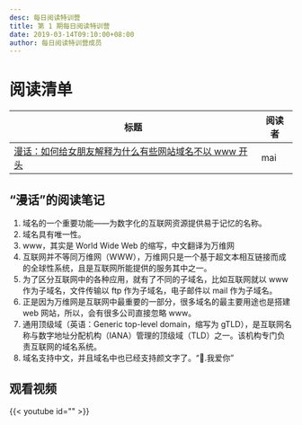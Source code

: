 ```yaml
---
desc: 每日阅读特训营
title: 第 1 期每日阅读特训营
date: 2019-03-14T09:10:00+08:00
author: 每日阅读特训营成员
---
```



# 阅读清单

| 标题 | 阅读者 | 
|----|----|
|[漫话：如何给女朋友解释为什么有些网站域名不以 www 开头](https://mp.weixin.qq.com/s?__biz=Mzg3MjA4MTExMw==&mid=2247484994&idx=1&sn=e5cbc3175ef0dd88e76aa7b69e31a82b&chksm=cef5f5f4f9827ce2d91c11f62219d60ccaa09bf09cadc8bae4a786da4b8a3880055582ceff9b&token=79184148&lang=zh_CN#rd) | mai |

## “漫话”的阅读笔记

1. 域名的一个重要功能——为数字化的互联网资源提供易于记忆的名称。
2. 域名具有唯一性。
3. www，其实是 World Wide Web 的缩写，中文翻译为万维网
4. 互联网并不等同万维网（WWW），万维网只是一个基于超文本相互链接而成的全球性系统，且是互联网所能提供的服务其中之一。
5. 为了区分互联网中的各种应用，就有了不同的子域名，比如互联网就以 www 作为子域名，文件传输以 ftp 作为子域名，电子邮件以 mail 作为子域名。
6. 正是因为万维网是互联网中最重要的一部分，很多域名的最主要用途也是搭建 web 网站，所以，会有很多公司直接忽略 www。
7. 通用顶级域（英语：Generic top-level domain，缩写为 gTLD），是互联网名称与数字地址分配机构（IANA）管理的顶级域（TLD）之一。该机构专门负责互联网的域名系统。
8. 域名支持中文，并且域名中也已经支持颜文字了。“👀.我爱你”


## 观看视频

{{< youtube id="" >}}

